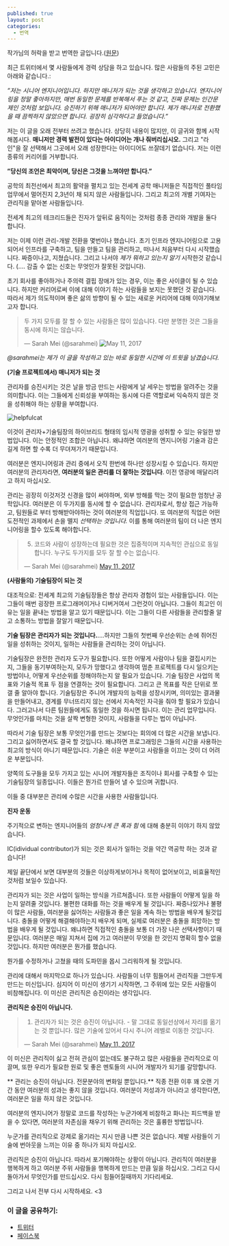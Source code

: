 ```yaml
---
published: true
layout: post
categories:
  - 번역
---
```


작가님의 허락을 받고 번역한 글입니다.([원문](https://charity.wtf/2017/05/11/the-engineer-manager-pendulum/))

최근 트위터에서 몇 사람들에게 경력 상담을 하고 있습니다. 많은 사람들의 주된 고민은 아래와 같습니다.:

_”저는 시니어 엔지니어입니다. 하지만 매니저가 되는 것을 생각하고 있습니다. 엔지니어링을 정말 좋아하지만, 매번 동일한 문제를 반복해서 푸는 것 같고, 진짜 문제는 인간문제인 것처럼 보입니다. 승진하기 위해 매니저가 되어야만 합니다. 제가 매니저로 전환했을 때 끔찍하지 않았으면 합니다. 굉장히 심각하다고 들었습니다.”_

저는 이 글을 오래 전부터 쓰려고 했습니다. 상당히 내용이 많지만, 이 글귀와 함께 시작해봅시다. **매니저만 경력 발전이 있다는 아이디어는 개나 줘버리십시오.** 그리고 "라인"을 잘 선택해서 그곳에서 오래 성장한다는 아이디어도 쓰잘데기 없습니다. 저는 이런 종류의 커리어를 거부합니다.

**”당신의 조언은 최악이며, 당신은 그것을 느껴야만 합니다.”**

공학의 최전선에서 최고의 활약을 펼치고 있는 전세계 공학 매니저들은 직접적인 풀타임 업무에서 멀어진지 2,3년이 채 되지 않은 사람들입니다. 그리고 최고의 개별 기여자는 관리직을 맡아본 사람들입니다. 


전세계 최고의 테크리드들은 진자가 앞뒤로 움직이는 것처럼 종종 관리와 개발을 둘다 합니다.

저는 이제 이런 관리-개발 전환을 몇번이나 했습니다. 초기 인프라 엔지니어링으로 고용되어서 인프라를 구축하고, 팀을 만들고 팀을 관리하고, 떠나서 처음부터 다시 시작했습니다. 짜증이나고, 지쳤습니다. 그리고 나서야 _제가 뭐하고 있는지 알기_ 시작한것 같습니다. (…. 감출 수 없는 신호는 무엇인가 잘못된 것입니다).

초기 회사를 좋아하거나 주의력 결핍 장애가 있는 경우, 이는 좋은 사이클이 될 수 있습니다. 하지만 커리어로써 이에 대해 이야기 하는 사람들을 보지는 못했던 것 같습니다. 따라서 제가 의도적이며 좋은 삶의 방향이 될 수 있는 새로운 커리어에 대해 이야기해보고자 합니다.

> 두 가지 모두를 잘 할 수 있는 사람들은 많이 있습니다. 다만 분명한 것은 그들을 동시에 하지는 않습니다. 
>
> — Sarah Mei (@sarahmei) ![May 11, 2017](https://twitter.com/sarahmei/status/862588927516921856?ref_src=twsrc%5Etfw)


_@sarahmei는 제가 이 글을 작성하고 있는 바로 동일한 시간에 이 트윗을 남겼습니다._

**(기술 프로젝트에서) 매니저가 되는 것**

관리자를 승진시키는 것은 날을 방금 만드는 사람에게 날 세우는 방법을 알려주는 것을 의미합니다. 이는 그들에게 신뢰성을 부여하는 동시에 다른 역할로써 익숙하지 않은 것을 성취해야 하는 상황을 부여합니다.

![helpfulcat](https://i0.wp.com/charity.wtf/wp-content/uploads/2016/04/helpfulcat.jpg?resize=291%2C291&ssl=1)



이것이 관리자+기술팀장의 하이브리드 형태의 임시적 영광을 성취할 수 있는 유일한 방법입니다. 이는 안정적인 조합은 아닙니다. 왜냐하면 여러분의 엔지니어링 기술과 감은 길게 하면 할 수록 더 무뎌져가기 때문입니다.

여러분은 엔지니어링과 관리 중에서 오직 한번에 하나만 성장시킬 수 있습니다. 하지만 여러분의 관리자라면, **여러분의 일은 관리를 더 잘하는 것입니다**. 이전 영광에 매달리려고 하지 마십시오.

관리는 굉장히 이것저것 신경을 많이 써야하며, 외부 방해를 막는 것이 필요한 엄청난 공학입니다. 여러분은 이 두가지를 동시에 할 수 없습니다. 관리자로서, 항상 접근 가능하고, 팀원들로 부터 방해받아야하는 것이 여러분의 직업입니다. 또 여러분의 직업은 어떤 도전적인 과제에서 손을 뗄지 _선택하는 것입니다._ 이를 통해 여러분의 팀이 더 나은 엔지니어링을 할수 있도록 해야합니다.

> 5. 코드와 사람이 성장하는데 필요한 것은 집중적이며 지속적인 관심으로 동일합니다. 누구도 두가지를 모두 잘 할 수는 없습니다.
>
> — Sarah Mei (@sarahmei) [May 11, 2017](https://twitter.com/sarahmei/status/862588165353218048?ref_src=twsrc%5Etfw)

**(사람들의) 기술팀장이 되는 것**

대조적으로: 전세계 최고의 기술팀장들은 항상 관리자 경험이 있는 사람들입니다. 이는 그들이 매번 굉장한 프로그래머이거나 디버거여서 그런것이 아닙니다. 그들이 최고인 이유는 일을 끝내는 방법을 알고 있기 때문입니다. 이는 그들이 다른 사람들을 관리할줄 알고 소통하느 방법을 잘알기 때문입니다.

**기술 팀장은 관리자가 되는 것입니다.**….하지만 그들의 첫번째 우선순위는 손에 쥐어진 일을 성취하는 것이지, 일하는 사람들을 관리하는 것이 아닙니다.

기술팀장은 완전한 관리자 도구가 필요합니다. 또한 어떻게 사람이나 팀을 결집시키는지, 그들을 동기부여하는지, 모두가 망했다고 생각하여 멈춘 프로젝트를 다시 일으키는 방법이나, 어떻게 우선순위를 정해야하는지 알 필요가 있습니다. 기술 팀장은 사업의 목표와 기술적 목표 두 점을 연결하는 것이 필요합니다. 그리고 큰 목표를 작은 단위로 쪼갤 줄 알아야 합니다. 기술팀장은 주니어 개발자의 능력을 성장시키며, 의미있는 결과물을 만들어내고, 경계를 무너뜨리지 않는 선에서 지속적인 자극을 줘야 할 필요가 있습니다. 그러고나서 다른 팀원들에게도 동일한 것을 하시면 됩니다. 이는 관리 업무입니다. 무엇인가를 마치는 것을 살짝 변형한 것이지, 사람들을 다루는 법이 아닙니다.

따라서 기술 팀장은 보통 무엇인가를 만드는 것보다는 회의에 더 많은 시간을 보냅니다. 그리고 싫어하면서도 결국 할 것입니다. 왜냐하면 프로그래밍은 그들의 시간을 사용하는 최고의 방식이 아니기 때문입니다. 기술은 쉬운 부분이고 사람들을 이끄는 것이 더 어려운 부분입니다.

양쪽의 도구들을 모두 가지고 있는 시니어 개발자들은 조직이나 회사를 구축할 수 있는 기술팀장의 일종입니다. 이들은 뭔가르 만들어 낼 수 있으며 귀합니다.

이들 중 대부분은 관리에 수많은 시간을 사용한 사람들입니다.

**진자 운동**

주기적으로 변하는 엔지니어들의 _엄청나게 큰 폭과 힘_ 에 대해 충분히 이야기 하지 않았습니다. 

IC(idividual contributor)가 되는 것은 회사가 일하는 것을 약간 역공학 하는 것과 같습니다!

제일 끝단에서 보면 대부분의 것들은 이상하게보이거나 목적이 없어보이고, 비효율적인 것처럼 보일수 있습니다.

관리자가 되는 것은 사업이 일하는 방식을 가르쳐줍니다. 또한 사람들이 어떻게 일을 하는지 알려줄 것입니다. 불편한 대화를 하는 것을 배우게 될 것입니다. 짜증나있거나 불평이 많은 사람들, 여러분을 싫어하는 사람들과 좋은 일을 계속 하는 방법을 배우게 될것입니다. 충돌을 어떻게 해결해야하는지 배우게 되며, 실제로 여러분은 충돌을 희망하는 방법을 배우게 될 것입니다. 왜냐하면 직접적인 충돌을 보통 더 가장 나은 선택사항이기 때문입니다. 여러분은 매일 지쳐서 집에 가고 여러분이 무엇을 한 것인지 명확히 할수 없을 것입니다. 하지만 여러분은 뭔가를 했습니다.


뭔가를 수정하거나 고쳤을 때의 도파민을 몹시 그리워하게 될 것입니다.

관리에 대해서 마지막으로 하나가 있습니다. 사람들이 너무 힘들어서 관리직을 그만두게 만드는 미신입니다. 심지어 이 미신이 생기기 시작하면, 그 주위에 있는 모든 사람들이 비참해집니다. 이 미신은 관리직은 승진이라는 생각입니다.

**관리직은 승진이 아닙니다.**

> 1. 관리자가 되는 것은 승진이 아닙니다. - 말 그대로 동일선상에서 자리를 옮기는 것 뿐입니다. 많은 기술에 있어서 다시 주니어 레벨로 이동한 것입니다.
> 
> — Sarah Mei (@sarahmei) [May 11, 2017](https://twitter.com/sarahmei/status/862583216095416320?ref_src=twsrc%5Etfw)

이 미신은 관리직이 싫고 전혀 관심이 없는데도 불구하고 많은 사람들을 관리직으로 이끌며, 또한 우리가 필요한 원로 및 좋은 멘토들의 시니어 개발자가 되기를 갈망합니다.

** 관리는 승진이 아닙니다. 전문분야의 변화일 뿐입니다.** 직종 전환 이후 꽤 오랜 기간 동안 여러분의 성과는 좋지 않을 것입니다. 여러분이 저성과가 아니라고 생각한다면, 여러분은 일을 하지 않은 것입니다.

여러분의 엔지니어가 정말로 코드를 작성하는 누군가에게 비참하고 화나는 피드백을 받을 수 있다면, 여러분의 자존심을 채우기 위해 관리하는 것은 훌륭한 방법입니다.

누군가를 관리직으로 강제로 옮기라는 지시 만큼 나쁜 것은 없습니다. 제발 사람들이 기술에 번아웃을 느끼는 이유 중 하나가 되지 마십시오.

관리직은 승진이 아닙니다. 따라서 포기해야하는 상황이 아닙니다. 관리직이 여러분을 행복하게 하고 여러분 주위 사람들을 행복하게 만드는 만큼 일을 하십시오. 그리고 다시 돌아가서 무엇인가를 만드십시오. 다시 힘들어질때까지 기다리세요.

그리고 나서 전부 다시 시작하세요. <3

### 이 글을 공유하기:

*   [트위터](https://charity.wtf/2017/05/11/the-engineer-manager-pendulum/?share=twitter "Click to share on Twitter")
*   [페이스북](https://charity.wtf/2017/05/11/the-engineer-manager-pendulum/?share=facebook "Click to share on Facebook")

